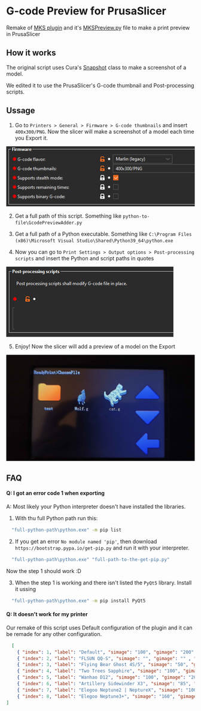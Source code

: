 
# G-code Preview for PrusaSlicer

Remake of [MKS plugin](https://github.com/PrintMakerLab/mks-wifi-plugin) and it's [MKSPreview.py](https://github.com/PrintMakerLab/mks-wifi-plugin/blob/develop/MKSPreview.py) file to make a print preview in PrusaSlicer


## How it works

The original script uses Cura's [Snapshot](https://github.com/Ultimaker/Cura/blob/main/cura/Snapshot.py) class to make a screenshot of a model.

We edited it to use the PrusaSlicer's G-code thumbnail and Post-processing scripts.
## Ussage

1. Go to `Printers > General > Firmware > G-code thumbnails` and insert `400x300/PNG`. Now the slicer will make a screenshot of a model each time you Export it.

![Thumbnail settings](/assets/thumbnail-settings.png)

2. Get a full path of this script. Something like `python-to-file\GcodePreviewAdder.py`

3. Get a full path of a Python executable. Something like `C:\Program Files (x86)\Microsoft Visual Studio\Shared\Python39_64\python.exe`

4. Now you can go to `Print Settings > Output options > Post-processing scripts` and insert the Python and script paths in quotes

![Script settings](/assets/script-settings.png)

5. Enjoy! Now the slicer will add a preview of a model on the Export

![Preview showcase](/assets/preview-showcase.png)

## FAQ

#### Q: I got an error code 1 when exporting

A: Most likely your Python interpreter doesn't have installed the libraries.

1. With thu full Python path run this: 
```bash
  "full-python-path\python.exe" -m pip list
```

2. If you get an error `No module named 'pip'`, then download `https://bootstrap.pypa.io/get-pip.py` and run it with your interpreter.
```bash
  "full-python-path\python.exe" "full-path-to-the-get-pip.py"
```

Now the step 1 should work :D

3. When the step 1 is working and there isn't listed the `PyQt5` library. Install it ussing
```bash
  "full-python-path\python.exe" -m pip install PyQt5
```

#### Q: It doesn't work for my printer

Our remake of this script uses Default configuration of the plugin and it can be remade for any other configuration.

```json
  [
    { "index": 1, "label": "Default", "simage": "100", "gimage": "200", "encoded": false },
    { "index": 2, "label": "FLSUN QQ-S", "simage": "", "gimage": "" , "encoded": false },
    { "index": 3, "label": "Flying Bear Ghost 4S/5", "simage": "50", "gimage": "200", "encoded": false },
    { "index": 4, "label": "Two Trees Sapphire", "simage": "100", "gimage": "200" , "encoded": false },
    { "index": 5, "label": "Wanhao D12", "simage": "100", "gimage": "200" , "encoded": false },
    { "index": 6, "label": "Artillery Sidewinder X3", "simage": "85", "gimage": "230", "mimage": "170", "encoded": true  },
    { "index": 7, "label": "Elegoo Neptune2 | NeptureX", "simage": "100", "gimage": "200", "encoded": true  },
    { "index": 8, "label": "Elegoo Neptune3+", "simage": "160", "gimage": "200", "encoded": true  }
]
```
